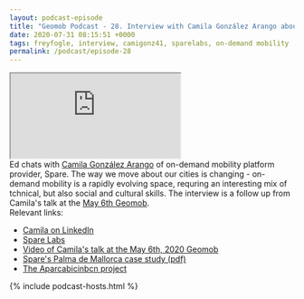 ```yaml
--- 
layout: podcast-episode
title: "Geomob Podcast - 28. Interview with Camila González Arango about on-demand mobility"
date: 2020-07-31 08:15:51 +0000
tags: freyfogle, interview, camigonz41, sparelabs, on-demand mobility
permalink: /podcast/episode-28
---
```


<iframe class="castos-iframe-player" src="https://5e2e9055a029d5-78101471.castos.com/player/222061"></iframe>

<div class="pt20">
Ed chats with <a href="https://twitter.com/camigonz41">Camila González Arango</a> of on-demand mobility platform provider, Spare. The way we move about our cities is changing - on-demand mobility is a rapidly evolving space, requring an interesting mix of tchnical, but also social and cultural skills. The interview is a follow up from Camila's talk at the <a href="https://thegeomob.com/post/may-6th-2020-geomob-details">May 6th Geomob</a>.

</div>

<div class="pt20">
  Relevant links:
  <ul>
    <li class="pt10"><a href="https://www.linkedin.com/in/camilagonzaleza/">Camila on LinkedIn</a></li>
    <li class="pt10"><a href="https://sparelabs.com/en/">Spare Labs</a></li>
    <li class="pt10"><a href="https://www.youtube.com/watch?v=ZLTtKEbGSHA&t=2s">Video of Camila's talk at the May 6th, 2020 Geomob</a></li>
    <li class="pt10"><a href="https://drive.google.com/file/d/1gRaCX6Xj4ebZz5JHe4LWVJMM-a9qBM_2/view">Spare's Palma de Mallorca case study (pdf)</a></li>
    <li class="pt10"><a href="http://current-eco.maps.arcgis.com/apps/Cascade/index.html?appid=f6c16453f2d842c697669ff8a88a80c2">The Aparcabicinbcn project</a></li>

  </ul>
</div>

{% include podcast-hosts.html %}












